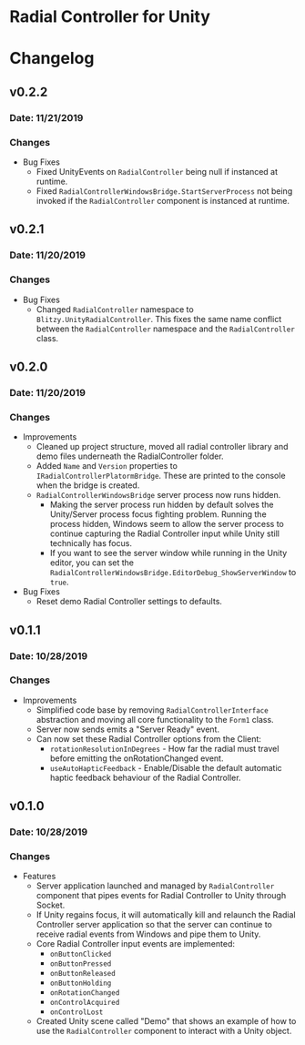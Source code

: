 # Radial Controller for Unity

# Changelog

## v0.2.2

### Date: 11/21/2019

### Changes
- Bug Fixes
    - Fixed UnityEvents on `RadialController` being null if instanced at runtime.
    - Fixed `RadialControllerWindowsBridge.StartServerProcess` not being invoked if the `RadialController` component is instanced at runtime.

## v0.2.1

### Date: 11/20/2019

### Changes
- Bug Fixes
    - Changed `RadialController` namespace to `Blitzy.UnityRadialController`. This fixes the same name conflict between the `RadialController` namespace and the `RadialController` class.

## v0.2.0

### Date: 11/20/2019

### Changes

- Improvements
    - Cleaned up project structure, moved all radial controller library and demo files underneath the RadialController folder.
    - Added `Name` and `Version` properties to `IRadialControllerPlatormBridge`. These are printed to the console when the bridge is created.
    - `RadialControllerWindowsBridge` server process now runs hidden.
        - Making the server process run hidden by default solves the Unity/Server process focus fighting problem. Running the process hidden, Windows seem to allow the server process to continue capturing the Radial Controller input while Unity still technically has focus.
        - If you want to see the server window while running in the Unity editor, you can set the `RadialControllerWindowsBridge.EditorDebug_ShowServerWindow` to `true`.
- Bug Fixes
    - Reset demo Radial Controller settings to defaults.

## v0.1.1

### Date: 10/28/2019

### Changes

- Improvements
    - Simplified code base by removing `RadialControllerInterface` abstraction and moving all core functionality to the `Form1` class.
    - Server now sends emits a "Server Ready" event.
    - Can now set these Radial Controller options from the Client:
        - `rotationResolutionInDegrees` - How far the radial must travel before emitting the onRotationChanged event.
        - `useAutoHapticFeedback` - Enable/Disable the default automatic haptic feedback behaviour of the Radial Controller.

## v0.1.0

### Date: 10/28/2019

### Changes

- Features
    - Server application launched and managed by `RadialController` component that pipes events for Radial Controller to Unity through Socket.
    - If Unity regains focus, it will automatically kill and relaunch the Radial Controller server application so that the server can continue to receive radial events from Windows and pipe them to Unity.
    - Core Radial Controller input events are implemented:
        - `onButtonClicked`
        - `onButtonPressed`
        - `onButtonReleased`
        - `onButtonHolding`
        - `onRotationChanged`
        - `onControlAcquired`
        - `onControlLost`
    - Created Unity scene called "Demo" that shows an example of how to use the `RadialController` component to interact with a Unity object.